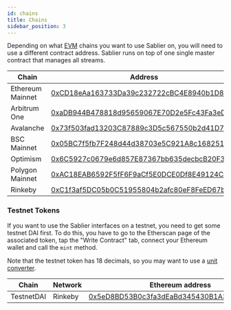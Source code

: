 ```yaml
---
id: chains
title: Chains
sidebar_position: 3
---
```


Depending on what [EVM](https://ethereum.org/en/developers/docs/evm/) chains you want to use Sablier on, you will need to use a different contract address. Sablier runs on top of one single master contract that manages all streams.

| Chain            | Address                                                                                                                          |
| ---------------- | -------------------------------------------------------------------------------------------------------------------------------- |
| Ethereum Mainnet | [0xCD18eAa163733Da39c232722cBC4E8940b1D8888](https://etherscan.io/address/0xCD18eAa163733Da39c232722cBC4E8940b1D8888)            |
| Arbitrum One     | [0xaDB944B478818d95659067E70D2e5Fc43Fa3eDe9](https://arbiscan.io/address/0xaDB944B478818d95659067E70D2e5Fc43Fa3eDe9)             |
| Avalanche        | [0x73f503fad13203C87889c3D5c567550b2d41D7a4](https://snowtrace.io/address/0x73f503fad13203C87889c3D5c567550b2d41D7a4)            |
| BSC Mainnet      | [0x05BC7f5fb7F248d44d38703e5C921A8c16825161](https://bscscan.com/address/0x05BC7f5fb7F248d44d38703e5C921A8c16825161)             |
| Optimism         | [0x6C5927c0679e6d857E87367bb635decbcB20F31c](https://optimistic.etherscan.io/address/0x05BC7f5fb7F248d44d38703e5C921A8c16825161) |
| Polygon Mainnet  | [0xAC18EAB6592F5fF6F9aCf5E0DCE0Df8E49124C06](https://polygonscan.com/address/0xAC18EAB6592F5fF6F9aCf5E0DCE0Df8E49124C06)         |
| Rinkeby          | [0xC1f3af5DC05b0C51955804b2afc80eF8FeED67b9](https://rinkeby.etherscan.io/address/0xC1f3af5DC05b0C51955804b2afc80eF8FeED67b9)    |

### Testnet Tokens

If you want to use the Sablier interfaces on a testnet, you need to get some testnet DAI first. To do this, you have to
go to the Etherscan page of the associated token, tap the "Write Contract" tab, connect your Ethereum wallet and call
the `mint` method.

Note that the testnet token has 18 decimals, so you may want to use a [unit converter](https://tools.deth.net/token-unit-conversion).

| Chain      | Network | Ethereum address                                                                                                              |
| ---------- | ------- | ----------------------------------------------------------------------------------------------------------------------------- |
| TestnetDAI | Rinkeby | [0x5eD8BD53B0c3fa3dEaBd345430B1A3a6A4e8BD7C](https://rinkeby.etherscan.io/address/0x5eD8BD53B0c3fa3dEaBd345430B1A3a6A4e8BD7C) |
